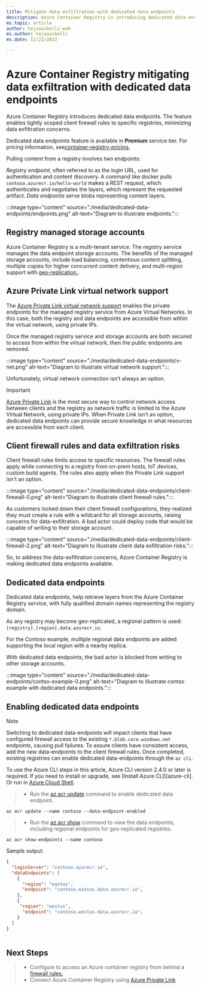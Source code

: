 ```yaml
---
title: Mitigate data exfiltration with dedicated data endpoints
description: Azure Container Registry is introducing dedicated data endpoints available to mitigate data-exfiltration concerns.
ms.topic: article
author: tejaswikolli-web
ms.author: tejaswikolli
ms.date: 12/22/2022

---
```

# Azure Container Registry mitigating data exfiltration with dedicated data endpoints

Azure Container Registry introduces dedicated data endpoints. The feature enables tightly scoped client firewall rules to specific registries, minimizing data exfiltration concerns.

Dedicated data endpoints feature is available in **Premium** service tier. For pricing information, see[container-registry-pricing.](https://azure.microsoft.com/pricing/details/container-registry/)

Pulling content from a registry involves two endpoints:

*Registry endpoint*, often referred to as the login URL, used for authentication and content discovery. A command like docker pulls `contoso.azurecr.io/hello-world` makes a REST request, which authenticates and negotiates the layers, which represent the requested artifact.
*Data endpoints* serve blobs representing content layers.


:::image type="content" source="./media/dedicated-data-endpoints/endpoints.png" alt-text="Diagram to illustrate endpoints.":::


## Registry managed storage accounts

Azure Container Registry is a multi-tenant service. The registry service manages the data endpoint storage accounts. The benefits of the managed storage accounts, include load balancing, contentious content splitting, multiple copies for higher concurrent content delivery, and multi-region support with [geo-replication.](container-registry-geo-replication.md).

## Azure Private Link virtual network support

The [Azure Private Link virtual network support](container-registry-private-link.md) enables the private endpoints for the managed registry service from Azure Virtual Networks. In this case, both the registry and data endpoints are accessible from within the virtual network, using private IPs.

Once the managed registry service and storage accounts are both secured to access from within the virtual network, then the public endpoints are removed.


:::image type="content" source="./media/dedicated-data-endpoints/v-net.png" alt-text="Diagram to illustrate virtual network support.":::


Unfortunately, virtual network connection isn’t always an option.

> [!IMPORTANT]
>[Azure Private Link](container-registry-private-link.md) is the most secure way to control network access between clients and the registry as network traffic is limited to the Azure Virtual Network, using private IPs. When Private Link isn’t an option, dedicated data endpoints can provide secure knowledge in what resources are accessible from each client. 

## Client firewall rules and data exfiltration risks

Client firewall rules limits access to specific resources. The firewall rules apply while connecting to a registry from on-prem hosts, IoT devices, custom build agents. The rules also apply when the Private Link support isn't an option. 


:::image type="content" source="./media/dedicated-data-endpoints/client-firewall-0.png" alt-text="Diagram to illustrate client firewall rules.":::


As customers locked down their client firewall configurations, they realized they must create a rule with a wildcard for all storage accounts, raising concerns for data-exfiltration. A bad actor could deploy code that would be capable of writing to their storage account.


:::image type="content" source="./media/dedicated-data-endpoints/client-firewall-2.png" alt-text="Diagram to illustrate client data exfiltration risks.":::


So, to address the data-exfiltration concerns, Azure Container Registry is making dedicated data endpoints available.

## Dedicated data endpoints

Dedicated data endpoints, help retrieve layers from the Azure Container Registry service, with fully qualified domain names representing the registry domain. 

As any registry may become geo-replicated, a regional pattern is used: `[registry].[region].data.azurecr.io`.

For the Contoso example, multiple regional data endpoints are added supporting the local region with a nearby replica.

With dedicated data endpoints, the bad actor is blocked from writing to other storage accounts.


:::image type="content" source="./media/dedicated-data-endpoints/contso-example-0.png" alt-text="Diagram to illustrate contso example with dedicated data endpoints.":::


## Enabling dedicated data endpoints

> [!NOTE]
> Switching to dedicated data-endpoints will impact clients that have configured firewall access to the existing `*.blob.core.windows.net` endpoints, causing pull failures. To assure clients have consistent access, add the new data-endpoints to the client firewall rules. Once completed, existing registries can enable dedicated data-endpoints through the `az cli`.

To use the Azure CLI steps in this article, Azure CLI version 2.4.0 or later is required. If you need to install or upgrade, see [Install Azure CLI][azure-cli]. Or run in [Azure Cloud Shell](../cloud-shell/quickstart.md).

>* Run the [az acr update](/cli/azure/acr#az-acr-update) command to enable dedicated data endpoint.

```azurecli-interactive
az acr update --name contoso --data-endpoint-enabled
```

>* Run the [az acr show](/cli/azure/acr#az-acr-show-endpoints) command to view the data endpoints, including regional endpoints for geo-replicated registries.

```azurecli-interactive
az acr show-endpoints --name contoso
```

Sample output:

```json
{
  "loginServer": "contoso.azurecr.io",
  "dataEndpoints": [
    {
      "region": "eastus",
      "endpoint": "contoso.eastus.data.azurecr.io",
    },
    {
     "region": "westus",
      "endpoint": "contoso.westus.data.azurecr.io",
    }
  ]
}
     
```

## Next Steps

>* Configure to access an Azure container registry from behind a [firewall rules.](container-registry-firewall-access-rules.md) 
>* Connect Azure Container Registry using [Azure Private Link](container-registry-private-link.md)





